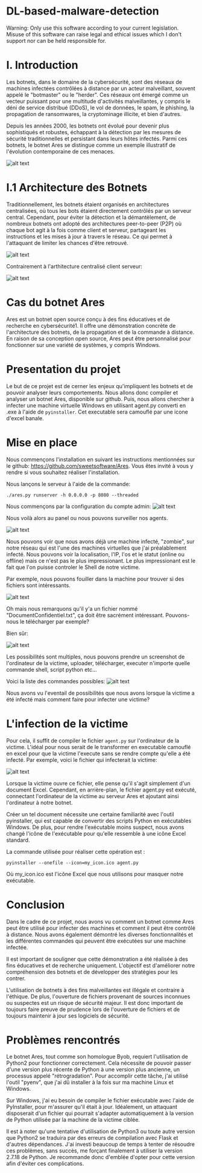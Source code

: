 # DL-based-malware-detection
Warning: Only use this software according to your current legislation. Misuse of this software can raise legal and ethical issues which I don't support nor can be held responsible for.

# I. Introduction

Les botnets, dans le domaine de la cybersécurité, sont des réseaux de machines infectées contrôlées à distance par un acteur malveillant, souvent appelé le "botmaster" ou le "herder". Ces réseaux ont émergé comme un vecteur puissant pour une multitude d'activités malveillantes, y compris le déni de service distribué (DDoS), le vol de données, le spam, le phishing, la propagation de ransomwares, la cryptominage illicite, et bien d'autres.

Depuis les années 2000, les botnets ont évolué pour devenir plus sophistiqués et robustes, échappant à la détection par les mesures de sécurité traditionnelles et persistant dans leurs hôtes infectés. Parmi ces botnets, le botnet Ares se distingue comme un exemple illustratif de l'évolution contemporaine de ces menaces.

![alt text](screenshots/workingofabotnet.png "Fonctionnement d'un botnet")

# I.1 Architecture des Botnets

Traditionnellement, les botnets étaient organisés en architectures centralisées, où tous les bots étaient directement contrôlés par un serveur central. Cependant, pour éviter la détection et la démantèlement, de nombreux botnets ont adopté des architectures peer-to-peer (P2P) où chaque bot agit à la fois comme client et serveur, partageant les instructions et les mises à jour à travers le réseau. Ce qui permet à l'attaquant de limiter les chances d'être retrouvé.

![alt text](screenshots/peertopeer.png "Peer to peer")


Contrairement à l'arthitecture centralisé client serveur:

![alt text](screenshots/clientserver.png "Client serveur")

# Cas du botnet Ares

Ares est un botnet open source conçu à des fins éducatives et de recherche en cybersécurité1. Il offre une démonstration concrète de l'architecture des botnets, de la propagation et de la commande à distance. En raison de sa conception open source, Ares peut être personnalisé pour fonctionner sur une variété de systèmes, y compris Windows.

# Presentation du projet

Le but de ce projet est de cerner les enjeux qu'impliquent les botnets et de pouvoir analyser leurs comportements. Nous allons donc compiler et analyser un botnet Ares, disponible sur github. Puis, nous allons chercher à infecter une machine virtuelle Windows en utilisant agent.py converti en .exe à l'aide de ```pyinstaller```. Cet executable sera camouflé par une icone d'excel banale.

# Mise en place

Nous commençons l'installation en suivant les instructions mentionnées sur le github: https://github.com/sweetsoftware/Ares.
Vous êtes invité à vous y rendre si vous souhaitez réaliser l'installation. 

Nous lançons le serveur à l'aide de la commande: 

```./ares.py runserver -h 0.0.0.0 -p 8080 --threaded```

Nous commençons par la configuration du compte admin:
![alt text](screenshots/1.png)

Nous voilà alors au panel ou nous pouvons surveiller nos agents.

![alt text](screenshots/3.png "Liste des agents controlables")

Nous pouvons voir que nous avons déjà une machine infecté, "zombie", sur notre réseau qui est l'une des machines virtuelles que j'ai préalablement infecté. Nous pouvons voir la localisation, l'IP, l'os et le statut (online ou offline) mais ce n'est pas le plus impressionant. Le plus impressionant est le fait que l'on puisse controler le Shell de notre victime.

Par exemple, nous pouvons fouiller dans la machine pour trouver si des fichiers sont intéressants.

![alt text](screenshots/6.png "Interface de la victime")

Oh mais nous remarquons qu'il y'a un fichier nommé "DocumentConfidentiel.txt", ça doit être sacrément intéressant. Pouvons-nous le télécharger par exemple? 

Bien sûr: 

![alt text](screenshots/8.png "Document confidentiel")

Les possibilités sont multiples, nous pouvons prendre un screenshot de l'ordinateur de la victime, uploader, télécharger, executer n'importe quelle commande shell, script python etc...

Voici la liste des commandes possibles: 
![alt text](screenshots/7.png "Commandes possibles")

Nous avons vu l'eventail de possibilités que nous avons lorsque la victime a été infecté mais comment faire pour infecter une victime?

# L'infection de la victime

Pour cela, il suffit de compiler le fichier ```agent.py``` sur l'ordinateur de la victime. L'idéal pour nous serait de le transformer en executable camouflé en excel pour que la victime l'execute sans se rendre compte qu'elle a été infecté. 
Par exemple, voici le fichier qui infecterait la victime: 

![alt text](screenshots/exe.png "Malware")


Lorsque la victime ouvre ce fichier, elle pense qu'il s'agit simplement d'un document Excel. Cependant, en arrière-plan, le fichier agent.py est exécuté, connectant l'ordinateur de la victime au serveur Ares et ajoutant ainsi l'ordinateur à notre botnet.

Créer un tel document nécessite une certaine familiarité avec l'outil pyinstaller, qui est capable de convertir des scripts Python en exécutables Windows. De plus, pour rendre l'exécutable moins suspect, nous avons changé l'icône de l'exécutable pour qu'elle ressemble à une icône Excel standard.

La commande utilisée pour réaliser cette opération est :

```pyinstaller --onefile --icon=my_icon.ico agent.py```

Où my_icon.ico est l'icône Excel que nous utilisons pour masquer notre exécutable.


# Conclusion

Dans le cadre de ce projet, nous avons vu comment un botnet comme Ares peut être utilisé pour infecter des machines et comment il peut être contrôlé à distance. Nous avons également démontré les diverses fonctionnalités et les différentes commandes qui peuvent être exécutées sur une machine infectée.

Il est important de souligner que cette démonstration a été réalisée à des fins éducatives et de recherche uniquement. L'objectif est d'améliorer notre compréhension des botnets et de développer des stratégies pour les contrer.

L'utilisation de botnets à des fins malveillantes est illégale et contraire à l'éthique. De plus, l'ouverture de fichiers provenant de sources inconnues ou suspectes est un risque de sécurité majeur. Il est donc important de toujours faire preuve de prudence lors de l'ouverture de fichiers et de toujours maintenir à jour ses logiciels de sécurité.



# Problèmes rencontrés

Le botnet Ares, tout comme son homologue Byob, requiert l'utilisation de Python2 pour fonctionner correctement. Cela nécessite de pouvoir passer d'une version plus récente de Python à une version plus ancienne, un processus appelé "rétrogradation". Pour accomplir cette tâche, j'ai utilisé l'outil "pyenv", que j'ai dû installer à la fois sur ma machine Linux et Windows.

Sur Windows, j'ai eu besoin de compiler le fichier exécutable avec l'aide de PyInstaller, pour m'assurer qu'il était à jour. Idéalement, un attaquant disposerait d'un fichier qui pourrait s'adapter automatiquement à la version de Python utilisée par la machine de la victime ciblée.

Il est à noter qu'une tentative d'utilisation de Python3 ou toute autre version que Python2 se traduira par des erreurs de compilation avec Flask et d'autres dépendances. J'ai investi beaucoup de temps à tenter de résoudre ces problèmes, sans succès, me forçant finalement à utiliser la version 2.7.18 de Python. Je recommande donc d'emblée d'opter pour cette version afin d'éviter ces complications.


